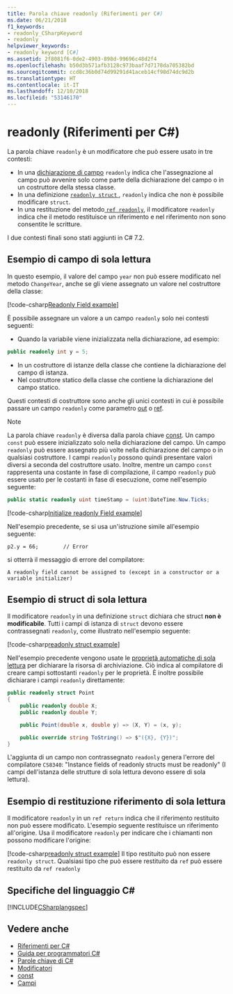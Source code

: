 ```yaml
---
title: Parola chiave readonly (Riferimenti per C#)
ms.date: 06/21/2018
f1_keywords:
- readonly_CSharpKeyword
- readonly
helpviewer_keywords:
- readonly keyword [C#]
ms.assetid: 2f8081f6-0de2-4903-898d-99696c48d2f4
ms.openlocfilehash: b50d3b571afb3128c973baaf7d7178da705382bd
ms.sourcegitcommit: ccd8c36b0d74d99291d41aceb14cf98d74dc9d2b
ms.translationtype: HT
ms.contentlocale: it-IT
ms.lasthandoff: 12/10/2018
ms.locfileid: "53146170"
---
```

# <a name="readonly-c-reference"></a>readonly (Riferimenti per C#)

La parola chiave `readonly` è un modificatore che può essere usato in tre contesti:

- In una [dichiarazione di campo](#readonly-field-example) `readonly` indica che l'assegnazione al campo può avvenire solo come parte della dichiarazione del campo o in un costruttore della stessa classe.
- In una definizione [`readonly struct` ](#readonly-struct-example), `readonly` indica che non è possibile modificare `struct`.
- In una restituzione del metodo[ `ref readonly`](#ref-readonly-return-example), il modificatore `readonly` indica che il metodo restituisce un riferimento e nel riferimento non sono consentite le scritture.

I due contesti finali sono stati aggiunti in C# 7.2.

## <a name="readonly-field-example"></a>Esempio di campo di sola lettura

In questo esempio, il valore del campo `year` non può essere modificato nel metodo `ChangeYear`, anche se gli viene assegnato un valore nel costruttore della classe:

[!code-csharp[Readonly Field example](~/samples/snippets/csharp/keywords/ReadonlyKeywordExamples.cs#ReadonlyField)]

È possibile assegnare un valore a un campo `readonly` solo nei contesti seguenti:

- Quando la variabile viene inizializzata nella dichiarazione, ad esempio:

```csharp
public readonly int y = 5;
```

- In un costruttore di istanze della classe che contiene la dichiarazione del campo di istanza.
- Nel costruttore statico della classe che contiene la dichiarazione del campo statico.

Questi contesti di costruttore sono anche gli unici contesti in cui è possibile passare un campo `readonly` come parametro [out](out-parameter-modifier.md) o [ref](ref.md).

> [!NOTE]
> La parola chiave `readonly` è diversa dalla parola chiave [const](const.md). Un campo `const` può essere inizializzato solo nella dichiarazione del campo. Un campo `readonly` può essere assegnato più volte nella dichiarazione del campo o in qualsiasi costruttore. I campi `readonly` possono quindi presentare valori diversi a seconda del costruttore usato. Inoltre, mentre un campo `const` rappresenta una costante in fase di compilazione, il campo `readonly` può essere usato per le costanti in fase di esecuzione, come nell'esempio seguente:

```csharp
public static readonly uint timeStamp = (uint)DateTime.Now.Ticks;
```

[!code-csharp[Initialize readonly Field example](~/samples/snippets/csharp/keywords/ReadonlyKeywordExamples.cs#InitReadonlyField)]

Nell'esempio precedente, se si usa un'istruzione simile all'esempio seguente:

`p2.y = 66;        // Error`

si otterrà il messaggio di errore del compilatore:

`A readonly field cannot be assigned to (except in a constructor or a variable initializer)`

## <a name="readonly-struct-example"></a>Esempio di struct di sola lettura

Il modificatore `readonly` in una definizione `struct` dichiara che struct **non è modificabile**. Tutti i campi di istanza di `struct` devono essere contrassegnati `readonly`, come illustrato nell'esempio seguente:

[!code-csharp[readonly struct example](~/samples/snippets/csharp/keywords/ReadonlyKeywordExamples.cs#ReadonlyStruct)]

Nell'esempio precedente vengono usate le [proprietà automatiche di sola lettura](../../properties.md#read-only) per dichiarare la risorsa di archiviazione. Ciò indica al compilatore di creare campi sottostanti `readonly` per le proprietà. È inoltre possibile dichiarare i campi `readonly` direttamente:

```csharp
public readonly struct Point
{
    public readonly double X;
    public readonly double Y;

    public Point(double x, double y) => (X, Y) = (x, y);

    public override string ToString() => $"({X}, {Y})";
}
```

L'aggiunta di un campo non contrassegnato `readonly` genera l'errore del compilatore `CS8340`: "Instance fields of readonly structs must be readonly" (I campi dell'istanza delle strutture di sola lettura devono essere di sola lettura).

## <a name="ref-readonly-return-example"></a>Esempio di restituzione riferimento di sola lettura

Il modificatore `readonly` in un `ref return` indica che il riferimento restituito non può essere modificato. L'esempio seguente restituisce un riferimento all'origine. Usa il modificatore `readonly` per indicare che i chiamanti non possono modificare l'origine:

[!code-csharp[readonly struct example](~/samples/snippets/csharp/keywords/ReadonlyKeywordExamples.cs#ReadonlyReturn)]
Il tipo restituito può non essere `readonly struct`. Qualsiasi tipo che può essere restituito da `ref` può essere restituito da `ref readonly`

## <a name="c-language-specification"></a>Specifiche del linguaggio C#

[!INCLUDE[CSharplangspec](~/includes/csharplangspec-md.md)]

## <a name="see-also"></a>Vedere anche

- [Riferimenti per C#](../index.md)
- [Guida per programmatori C#](../../programming-guide/index.md)
- [Parole chiave di C#](index.md)
- [Modificatori](modifiers.md)
- [const](const.md)
- [Campi](../../programming-guide/classes-and-structs/fields.md)
